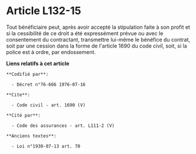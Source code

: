 # Article L132-15

Tout bénéficiaire peut, après avoir accepté la stipulation faite à son profit et si la cessibilité de ce droit a été
expressément prévue ou avec le consentement du contractant, transmettre lui-même le bénéfice du contrat, soit par une cession
dans la forme de l'article 1690 du code civil, soit, si la police est à ordre, par endossement.

**Liens relatifs à cet article**

	**Codifié par**:

	  - Décret n°76-666 1976-07-16

	**Cite**:

	  - Code civil - art. 1690 (V)

	**Cité par**:

	  - Code des assurances - art. L111-2 (V)

	**Anciens textes**:

	  - Loi n°1930-07-13 art. 70
